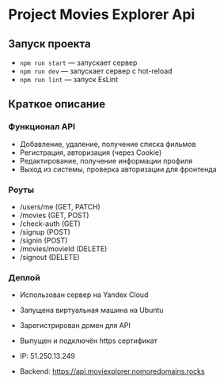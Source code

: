 # Project Movies Explorer Api

## Запуск проекта

- `npm run start` — запускает сервер
- `npm run dev` — запускает сервер с hot-reload
- `npm run lint` — запуск EsLint

## Краткое описание
### Функционал API

- Добавление, удаление, получение списка фильмов
- Регистрация, авторизация (через Cookie)
- Редактирование, получение информации профиля
- Выход из системы, проверка авторизации для фронтенда

### Роуты

- /users/me (GET, PATCH)
- /movies (GET, POST)
- /check-auth (GET)
- /signup (POST)
- /signin (POST)
- /movies/movieId (DELETE)
- /signout (DELETE)


### Деплой

- Использован сервер на Yandex Cloud
- Запущена виртуальная машина на Ubuntu
- Зарегистрирован домен для API
- Выпущен и подключён https сертификат

- IP: 51.250.13.249
- Backend: https://api.moviexplorer.nomoredomains.rocks
